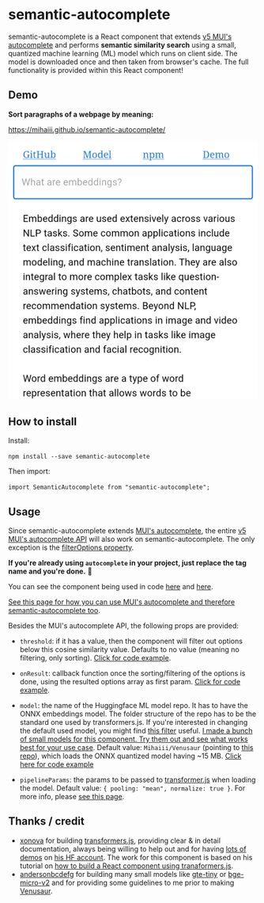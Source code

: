 # semantic-autocomplete

semantic-autocomplete is a React component that extends [v5 MUI's autocomplete](https://v5.mui.com/material-ui/react-autocomplete/) and performs **semantic similarity search** using a small, quantized machine learning (ML) model which runs on client side. The model is downloaded once and then taken from browser's cache. The full functionality is provided within this React component!

## Demo

**Sort paragraphs of a webpage by meaning:**

https://mihaiii.github.io/semantic-autocomplete/

![](https://raw.githubusercontent.com/Mihaiii/semantic-autocomplete/main/gif-20240430-032634.gif)

## How to install
Install:

`npm install --save semantic-autocomplete`

Then import:

`import SemanticAutocomplete from "semantic-autocomplete";`
## Usage

Since semantic-autocomplete extends [MUI's autocomplete](https://v5.mui.com/material-ui/react-autocomplete/), the entire [v5 MUI's autocomplete API](https://v5.mui.com/material-ui/api/autocomplete/) will also work on semantic-autocomplete. The only exception is the [filterOptions property](https://mui.com/material-ui/react-autocomplete/#custom-filter).

**If you're already using `autocomplete` in your project, just replace the tag name and you're done.** 🙌

You can see the component being used in code [here](https://github.com/Mihaiii/semantic-autocomplete/blob/6d312a6264b7c3b79d053e23d3cdb4cf226196a1/demos/paragraphs_as_options/App.jsx#L26-L34) and [here](https://github.com/Mihaiii/semantic-autocomplete/blob/6d312a6264b7c3b79d053e23d3cdb4cf226196a1/demos/simple_autocomplete/App.jsx#L107-L112).


[See this page for how you can use MUI's autocomplete and therefore semantic-autocomplete too](https://v5.mui.com/material-ui/react-autocomplete/). 

Besides the MUI's autocomplete API, the following props are provided:

- `threshold`: if it has a value, then the component will filter out options below this cosine similarity value. Defaults to no value (meaning no filtering, only sorting). [Click for code example](https://github.com/Mihaiii/semantic-autocomplete/blob/6d312a6264b7c3b79d053e23d3cdb4cf226196a1/demos/simple_autocomplete/App.jsx#L110).

- `onResult`: callback function once the sorting/filtering of the options is done, using the resulted options array as first param. [Click for code example](https://github.com/Mihaiii/semantic-autocomplete/blob/6d312a6264b7c3b79d053e23d3cdb4cf226196a1/demos/paragraphs_as_options/App.jsx#L29).

- `model`: the name of the Huggingface ML model repo. It has to have the ONNX embeddings model. The folder structure of the repo has to be the standard one used by transformers.js. If you're interested in changing the default used model, you might find [this filter](https://huggingface.co/models?pipeline_tag=sentence-similarity&library=onnx&sort=trending) useful. [I made a bunch of small models for this component. Try them out and see what works best for your use case](https://huggingface.co/collections/Mihaiii/pokemons-662ce912d64b8a3bee518b7f). Default value: `Mihaiii/Venusaur` (pointing to [this repo](https://huggingface.co/Mihaiii/Venusaur)), which loads the ONNX quantized model having ~15 MB. [Click here for code example](https://github.com/Mihaiii/semantic-autocomplete/blob/b16115492466eb1502107cf4581a804cb1dcbbe4/demos/simple_autocomplete/App.jsx#L115)

- `pipelineParams`: the params to be passed to [transformer.js](https://github.com/xenova/transformers.js) when loading the model. Default value: `{ pooling: "mean", normalize: true }`. For more info, please [see this page](https://huggingface.co/docs/transformers.js/api/pipelines#module_pipelines.FeatureExtractionPipeline).

## Thanks / credit
- [xonova](https://x.com/xenovacom?t=Mw1h_1joKgfrUXR_wl9Wrg&s=09) for building [transformers.js](https://github.com/xenova/transformers.js), providing clear & in detail documentation, always being willing to help out and for having [lots of demos](https://github.com/xenova/transformers.js/tree/main/examples) on [his HF account](https://huggingface.co/Xenova). The work for this component is based on his tutorial on [how to build a React component using tranaformers.js](https://huggingface.co/docs/transformers.js/en/tutorials/react).
- [andersonbcdefg](https://x.com/andersonbcdefg?t=0Nkr_SRk-fMUrU_Kp0Wm5w&s=09) for building many small models like [gte-tiny](https://huggingface.co/TaylorAI/gte-tiny) or [bge-micro-v2](https://huggingface.co/TaylorAI/bge-micro-v2) and for providing some guidelines to me prior to making [Venusaur](https://huggingface.co/Mihaiii/Venusaur).
